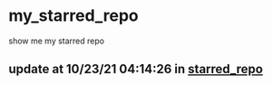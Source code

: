 # my_starred_repo
show me my starred repo

update at 10/23/21 04:14:26 in [starred_repo](./index.html)
---

